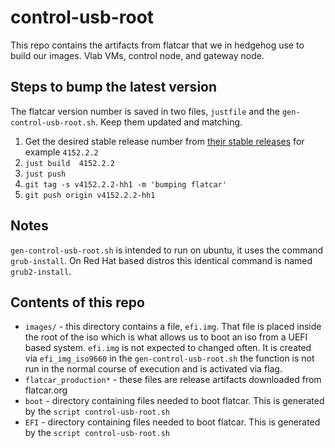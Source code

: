 # control-usb-root

This repo contains the artifacts from flatcar that we in hedgehog use to build
our images. Vlab VMs, control node, and gateway node.

## Steps to bump the latest version

The flatcar version number is saved in two files, `justfile` and the
`gen-control-usb-root.sh`. Keep them updated and matching.

1. Get the desired stable release number from [their stable
   releases](https://stable.release.flatcar-linux.net/amd64-usr/) for example
`4152.2.2`
1. `just build  4152.2.2`
1. `just push `
1. `git tag -s v4152.2.2-hh1 -m 'bumping flatcar'`
1. `git push origin v4152.2.2-hh1`


## Notes

`gen-control-usb-root.sh` is intended to run on ubuntu, it uses the command
`grub-install`. On Red Hat based distros this identical command is named
`grub2-install`.


## Contents of this repo

* `images/` - this directory contains a file, `efi.img`. That file is placed
  inside the root of the iso which is what allows us to boot an iso from a UEFI
based system. `efi.img` is not expected to changed often. It is created via
`efi_img_iso9660` in the `gen-control-usb-root.sh` the function is not run in
the normal course of execution and is activated via flag.
* `flatcar_production*` - these files are release artifacts downloaded from
  flatcar.org
* `boot` - directory containing files needed to boot flatcar. This is generated
  by the `script control-usb-root.sh`
* `EFI` - directory containing files needed to boot flatcar. This is generated
  by the `script control-usb-root.sh`
